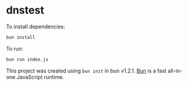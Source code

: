 # dnstest

To install dependencies:

```bash
bun install
```

To run:

```bash
bun run index.js
```

This project was created using `bun init` in bun v1.2.1. [Bun](https://bun.sh) is a fast all-in-one JavaScript runtime.
